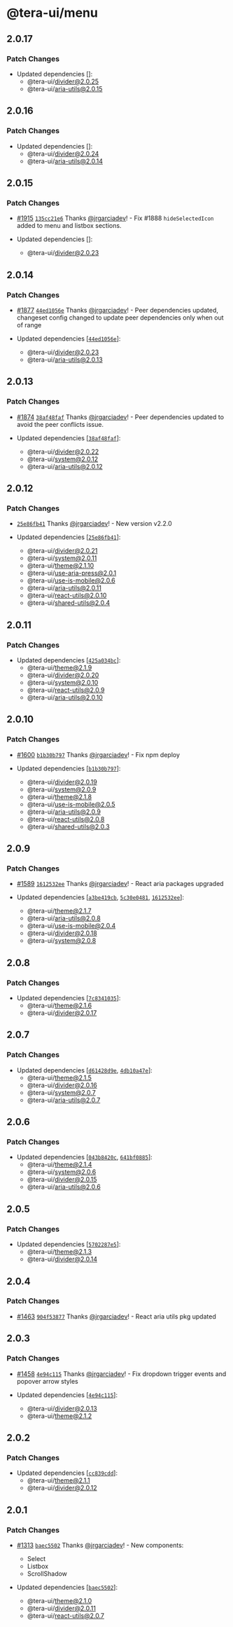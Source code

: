 # @tera-ui/menu

## 2.0.17

### Patch Changes

- Updated dependencies []:
  - @tera-ui/divider@2.0.25
  - @tera-ui/aria-utils@2.0.15

## 2.0.16

### Patch Changes

- Updated dependencies []:
  - @tera-ui/divider@2.0.24
  - @tera-ui/aria-utils@2.0.14

## 2.0.15

### Patch Changes

- [#1915](https://github.com/hieumau12/nextui-tera/pull/1915) [`135cc21e6`](https://github.com/hieumau12/nextui-tera/commit/135cc21e6f0f2bee1f19e7e5799b6cea8179b7f5) Thanks [@jrgarciadev](https://github.com/jrgarciadev)! - Fix #1888 `hideSelectedIcon` added to menu and listbox sections.

- Updated dependencies []:
  - @tera-ui/divider@2.0.23

## 2.0.14

### Patch Changes

- [#1877](https://github.com/hieumau12/nextui-tera/pull/1877) [`44ed1056e`](https://github.com/hieumau12/nextui-tera/commit/44ed1056e717c56633f60cf289f78e9c7b83b648) Thanks [@jrgarciadev](https://github.com/jrgarciadev)! - Peer dependencies updated, changeset config changed to update peer dependencies only when out of range

- Updated dependencies [[`44ed1056e`](https://github.com/hieumau12/nextui-tera/commit/44ed1056e717c56633f60cf289f78e9c7b83b648)]:
  - @tera-ui/divider@2.0.23
  - @tera-ui/aria-utils@2.0.13

## 2.0.13

### Patch Changes

- [#1874](https://github.com/hieumau12/nextui-tera/pull/1874) [`38af48faf`](https://github.com/hieumau12/nextui-tera/commit/38af48faf5b62d2f81f2402f3d83d78991eb46e0) Thanks [@jrgarciadev](https://github.com/jrgarciadev)! - Peer dependencies updated to avoid the peer conflicts issue.

- Updated dependencies [[`38af48faf`](https://github.com/hieumau12/nextui-tera/commit/38af48faf5b62d2f81f2402f3d83d78991eb46e0)]:
  - @tera-ui/divider@2.0.22
  - @tera-ui/system@2.0.12
  - @tera-ui/aria-utils@2.0.12

## 2.0.12

### Patch Changes

- [`25e86fb41`](https://github.com/hieumau12/nextui-tera/commit/25e86fb41770d3cdae6dfdb79306b78fa02d8187) Thanks [@jrgarciadev](https://github.com/jrgarciadev)! - New version v2.2.0

- Updated dependencies [[`25e86fb41`](https://github.com/hieumau12/nextui-tera/commit/25e86fb41770d3cdae6dfdb79306b78fa02d8187)]:
  - @tera-ui/divider@2.0.21
  - @tera-ui/system@2.0.11
  - @tera-ui/theme@2.1.10
  - @tera-ui/use-aria-press@2.0.1
  - @tera-ui/use-is-mobile@2.0.6
  - @tera-ui/aria-utils@2.0.11
  - @tera-ui/react-utils@2.0.10
  - @tera-ui/shared-utils@2.0.4

## 2.0.11

### Patch Changes

- Updated dependencies [[`425a034bc`](https://github.com/hieumau12/nextui-tera/commit/425a034bca4aa5a86cfe4bc47c084366a7ad7e87)]:
  - @tera-ui/theme@2.1.9
  - @tera-ui/divider@2.0.20
  - @tera-ui/system@2.0.10
  - @tera-ui/react-utils@2.0.9
  - @tera-ui/aria-utils@2.0.10

## 2.0.10

### Patch Changes

- [#1600](https://github.com/hieumau12/nextui-tera/pull/1600) [`b1b30b797`](https://github.com/hieumau12/nextui-tera/commit/b1b30b7976f1d6652808fbf12ffde044f0861572) Thanks [@jrgarciadev](https://github.com/jrgarciadev)! - Fix npm deploy

- Updated dependencies [[`b1b30b797`](https://github.com/hieumau12/nextui-tera/commit/b1b30b7976f1d6652808fbf12ffde044f0861572)]:
  - @tera-ui/divider@2.0.19
  - @tera-ui/system@2.0.9
  - @tera-ui/theme@2.1.8
  - @tera-ui/use-is-mobile@2.0.5
  - @tera-ui/aria-utils@2.0.9
  - @tera-ui/react-utils@2.0.8
  - @tera-ui/shared-utils@2.0.3

## 2.0.9

### Patch Changes

- [#1589](https://github.com/hieumau12/nextui-tera/pull/1589) [`1612532ee`](https://github.com/hieumau12/nextui-tera/commit/1612532eeeabbc49165546b1a2e7aebf89e7a1c2) Thanks [@jrgarciadev](https://github.com/jrgarciadev)! - React aria packages upgraded

- Updated dependencies [[`a3be419cb`](https://github.com/hieumau12/nextui-tera/commit/a3be419cb3c693ae8cace15f9a863274d759ddb1), [`5c30e0481`](https://github.com/hieumau12/nextui-tera/commit/5c30e04811ef9f973d6b59107c909db72d9876b5), [`1612532ee`](https://github.com/hieumau12/nextui-tera/commit/1612532eeeabbc49165546b1a2e7aebf89e7a1c2)]:
  - @tera-ui/theme@2.1.7
  - @tera-ui/aria-utils@2.0.8
  - @tera-ui/use-is-mobile@2.0.4
  - @tera-ui/divider@2.0.18
  - @tera-ui/system@2.0.8

## 2.0.8

### Patch Changes

- Updated dependencies [[`7c8341035`](https://github.com/hieumau12/nextui-tera/commit/7c8341035dbdd120cd78221b3cabab2e40e7478d)]:
  - @tera-ui/theme@2.1.6
  - @tera-ui/divider@2.0.17

## 2.0.7

### Patch Changes

- Updated dependencies [[`d61428d9e`](https://github.com/hieumau12/nextui-tera/commit/d61428d9e6c1c0590593fb1f0136e226051b7e23), [`4db10a47e`](https://github.com/hieumau12/nextui-tera/commit/4db10a47e96ad8315b5b96c2ff15574ac0fdeecc)]:
  - @tera-ui/theme@2.1.5
  - @tera-ui/divider@2.0.16
  - @tera-ui/system@2.0.7
  - @tera-ui/aria-utils@2.0.7

## 2.0.6

### Patch Changes

- Updated dependencies [[`043b8420c`](https://github.com/hieumau12/nextui-tera/commit/043b8420cfb659cbb6bb36404807ec3cc8ac8592), [`641bf0885`](https://github.com/hieumau12/nextui-tera/commit/641bf0885b6af2d7f36f27d83716a441975a5ca5)]:
  - @tera-ui/theme@2.1.4
  - @tera-ui/system@2.0.6
  - @tera-ui/divider@2.0.15
  - @tera-ui/aria-utils@2.0.6

## 2.0.5

### Patch Changes

- Updated dependencies [[`5702287e5`](https://github.com/hieumau12/nextui-tera/commit/5702287e5622a8f0a0326c7cc0c200808c7971a8)]:
  - @tera-ui/theme@2.1.3
  - @tera-ui/divider@2.0.14

## 2.0.4

### Patch Changes

- [#1463](https://github.com/hieumau12/nextui-tera/pull/1463) [`904f53877`](https://github.com/hieumau12/nextui-tera/commit/904f5387793cf8cc594d4ff8c32e378439a8e4fa) Thanks [@jrgarciadev](https://github.com/jrgarciadev)! - React aria utils pkg updated

## 2.0.3

### Patch Changes

- [#1458](https://github.com/hieumau12/nextui-tera/pull/1458) [`4e94c115`](https://github.com/hieumau12/nextui-tera/commit/4e94c115281c2774424d687877e036a9af1bce01) Thanks [@jrgarciadev](https://github.com/jrgarciadev)! - Fix dropdown trigger events and popover arrow styles

- Updated dependencies [[`4e94c115`](https://github.com/hieumau12/nextui-tera/commit/4e94c115281c2774424d687877e036a9af1bce01)]:
  - @tera-ui/divider@2.0.13
  - @tera-ui/theme@2.1.2

## 2.0.2

### Patch Changes

- Updated dependencies [[`cc839cdd`](https://github.com/hieumau12/nextui-tera/commit/cc839cdd1fd54931bfba137e2f9b5e8007a7e47d)]:
  - @tera-ui/theme@2.1.1
  - @tera-ui/divider@2.0.12

## 2.0.1

### Patch Changes

- [#1313](https://github.com/hieumau12/nextui-tera/pull/1313) [`baec5502`](https://github.com/hieumau12/nextui-tera/commit/baec55029de7f17ba84d3e6c8c98358fd1f2695e) Thanks [@jrgarciadev](https://github.com/jrgarciadev)! - New components:

  - Select
  - Listbox
  - ScrollShadow

- Updated dependencies [[`baec5502`](https://github.com/hieumau12/nextui-tera/commit/baec55029de7f17ba84d3e6c8c98358fd1f2695e)]:
  - @tera-ui/theme@2.1.0
  - @tera-ui/divider@2.0.11
  - @tera-ui/react-utils@2.0.7
